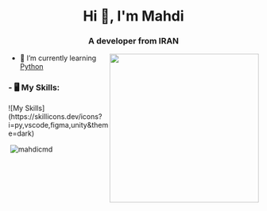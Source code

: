 <h1 align="center">Hi 👋, I'm Mahdi</h1>
<h3 align="center">A developer from IRAN</h3>

<img align='right' src='https://s8.uupload.ir/files/a62c047f-8369-493c-ab14-71ef51bebc55_rw_1200_8tc8.gif' width='300'>

- 🔭 I’m currently learning [Python](https://www.python.org/)



<h3 align="left">- 🖥 My Skills:</h3>
<p align="left">
![My Skills](https://skillicons.dev/icons?i=py,vscode,figma,unity&theme=dark)
</p>

<p>&nbsp;<img align="center" src="https://github-readme-stats.vercel.app/api?username=mahdicmd&show_icons=true&locale=en" alt="mahdicmd" /></p>
